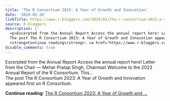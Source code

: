 ```yaml
---
title: 'The R Consortium 2023: A Year of Growth and Innovation'
date: '2024-02-28'
linkTitle: https://www.r-bloggers.com/2024/02/the-r-consortium-2023-a-year-of-growth-and-innovation/
source: R-bloggers
description: |-
  <p>Excerpted from the Annual Report Access the annual report here! Letter from the Chair — Mehar Pratap Singh, Chairman Welcome to the 2023 Annual Report of the R Consortium. This...<br />
  The post The R Consortium 2023: A Year of Growth and Innovation appeared first on R Consortium.</p>
  <strong>Continue reading</strong>: <a href="https://www.r-bloggers.com/2024/02/the-r-consortium-2023-a-year-of-growth-and-innovation/">The R Consortium 2023: A Year of Growth and ...
disable_comments: true
---
```

<p>Excerpted from the Annual Report Access the annual report here! Letter from the Chair — Mehar Pratap Singh, Chairman Welcome to the 2023 Annual Report of the R Consortium. This...<br />
The post The R Consortium 2023: A Year of Growth and Innovation appeared first on R Consortium.</p>
<strong>Continue reading</strong>: <a href="https://www.r-bloggers.com/2024/02/the-r-consortium-2023-a-year-of-growth-and-innovation/">The R Consortium 2023: A Year of Growth and ...